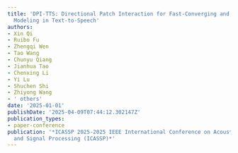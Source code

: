 ```yaml
---
title: 'DPI-TTS: Directional Patch Interaction for Fast-Converging and Style Temporal
  Modeling in Text-to-Speech'
authors:
- Xin Qi
- Ruibo Fu
- Zhengqi Wen
- Tao Wang
- Chunyu Qiang
- Jianhua Tao
- Chenxing Li
- Yi Lu
- Shuchen Shi
- Zhiyong Wang
- ' others'
date: '2025-01-01'
publishDate: '2025-04-09T07:44:12.302147Z'
publication_types:
- paper-conference
publication: '*ICASSP 2025-2025 IEEE International Conference on Acoustics, Speech
  and Signal Processing (ICASSP)*'
---
```

